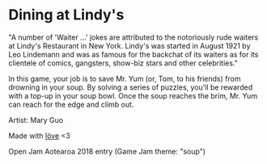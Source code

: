 # Dining at Lindy's

"A number of 'Waiter ...' jokes are attributed to the notoriously rude waiters at Lindy's Restaurant in New York. Lindy's was started in August 1921 by Leo Lindemann and was as famous for the backchat of its waiters as for its clientele of comics, gangsters, show-biz stars and other celebrities."

In this game, your job is to save Mr. Yum (or, Tom, to his friends) from drowning in your soup. By solving a series of puzzles, you'll be rewarded with a top-up in your soup bowl. Once the soup reaches the brim, Mr. Yum can reach for the edge and climb out.

Artist: Mary Guo

Made with [löve](https://love2d.org/) <3

Open Jam Aotearoa 2018 entry
(Game Jam theme: "soup")
